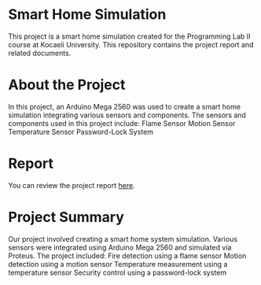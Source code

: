 # Smart Home Simulation
This project is a smart home simulation created for the Programming Lab II course at Kocaeli University. This repository contains the project report and related documents.

# About the Project
In this project, an Arduino Mega 2560 was used to create a smart home simulation integrating various sensors and components. The sensors and components used in this project include:
Flame Sensor
Motion Sensor
Temperature Sensor
Password-Lock System

# Report
You can review the project report [here](arduino.pdf).

# Project Summary
Our project involved creating a smart home system simulation. Various sensors were integrated using Arduino Mega 2560 and simulated via Proteus. The project included:
Fire detection using a flame sensor
Motion detection using a motion sensor
Temperature measurement using a temperature sensor
Security control using a password-lock system
